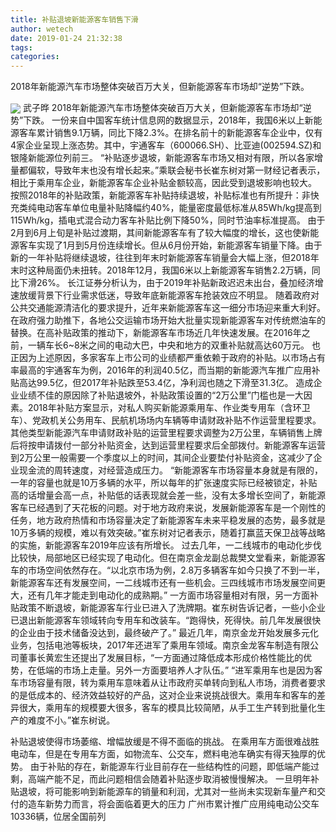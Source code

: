 ```yaml
---
title: 补贴退坡新能源客车销售下滑
author: wetech
date: 2019-01-24 21:32:38
tags: 
categories: 
---
```

2018年新能源汽车市场整体突破百万大关，但新能源客车市场却“逆势”下跌。
<!-- more -->
<img align="center" border="0" src="https://imgcdn.yicai.com/uppics/images/2019/01/b4d86a5c29bba8f6c3afa080908d5fd6.jpg" />
武子晔
2018年新能源汽车市场整体突破百万大关，但新能源客车市场却“逆势”下跌。
一份来自中国客车统计信息网的数据显示，2018年，我国6米以上新能源客车累计销售9.1万辆，同比下降2.3%。在排名前十的新能源客车企业中，仅有4家企业呈现上涨态势。其中，宇通客车（600066.SH）、比亚迪(002594.SZ)和银隆新能源位列前三。
“补贴逐步退坡，新能源客车市场又相对有限，所以各家增量都偏软，导致年末也没有增长起来。”乘联会秘书长崔东树对第一财经记者表示，相比于乘用车企业，新能源客车企业补贴金额较高，因此受到退坡影响也较大。
按照2018年的补贴政策，新能源客车补贴持续退坡，补贴标准也有所提升：非快充类纯电动客车单位电量补贴降幅约40%，能量密度最低标准从85Wh/kg提高到115Wh/kg，插电式混合动力客车补贴比例下降50%，同时节油率标准提高。
由于2月到6月上旬是补贴过渡期，其间新能源客车有了较大幅度的增长，这也使新能源客车实现了1月到5月份连续增长。但从6月份开始，新能源客车销量下降。由于新的一年补贴将继续退坡，往往到年末时新能源客车销量会大幅上涨，但2018年末时这种局面仍未扭转。2018年12月，我国6米以上新能源客车销售2.2万辆，同比下滑26%。
长江证券分析认为，由于2019年补贴新政迟迟未出台，叠加经济增速放缓背景下行业需求低迷，导致年底新能源客车抢装效应不明显。
随着政府对公共交通能源清洁化的要求提升，近年来新能源客车这一细分市场迎来重大利好。在政府强力助推下，各地公交运输市场开始大批量实现新能源客车对传统燃油车的替换。在高补贴政策的推动下，新能源客车市场近几年快速发展。在2016年之前，一辆车长6~8米之间的电动大巴，中央和地方的双重补贴就高达60万元。
也正因为上述原因，多家客车上市公司的业绩都严重依赖于政府的补贴。以市场占有率最高的宇通客车为例，2016年的利润40.5亿，而当期的新能源汽车推广应用补贴高达99.5亿，但2017年补贴跌至53.4亿，净利润也随之下滑至31.3亿。
造成企业业绩不佳的原因除了补贴退坡外，补贴政策设置的“2万公里”门槛也是一大因素。2018年补贴方案显示，对私人购买新能源乘用车、作业类专用车（含环卫车）、党政机关公务用车、民航机场场内车辆等申请财政补贴不作运营里程要求。其他类型新能源汽车申请财政补贴的运营里程要求调整为2万公里，车辆销售上牌后将按申请拨付一部分补贴资金，达到运营里程要求后全部拨付。新能源客车运营到2万公里一般需要一个季度以上的时间，其间企业要垫付补贴资金，这减少了企业现金流的周转速度，对经营造成压力。
“新能源客车市场容量本身就是有限的，一年的容量也就是10万多辆的水平，所以每年的扩张速度实际已经被锁定，补贴高的话增量会高一点，补贴低的话表现就会差一些，没有太多增长空间了，新能源客车已经遇到了天花板的问题。对于地方政府来说，发展新能源客车是一个刚性的任务，地方政府热情和市场容量决定了新能源客车未来平稳发展的态势，最多就是10万多辆的规模，难以有效突破。”崔东树对记者表示，随着打赢蓝天保卫战等战略的实施，新能源客车2019年应该有所增长。
过去几年，一二线城市的电动化步伐比较快，局部地区已经实现了电动化。但在南京金龙副总裁樊文堂看来，新能源客车的市场空间依然存在。“以北京市场为例，2.8万多辆客车如今只换了不到一半，新能源客车还有发展空间，一二线城市还有一些机会。三四线城市市场发展空间更大，还有几年才能走到电动化的成熟期。”
一方面市场容量相对有限，另一方面补贴政策不断退坡，新能源客车行业已进入了洗牌期。崔东树告诉记者，一些小企业已退出新能源客车领域转向专用车和改装车。“跑得快，死得快。前几年发展很快的企业由于技术储备没达到，最终破产了。”
最近几年，南京金龙开始发展多元化业务，包括电池等板块，2017年还进军了乘用车领域。南京金龙客车制造有限公司董事长黄宏生还提出了发展目标，“一方面通过降低成本形成价格性能比的优势，在低端的市场上走量。另外一方面要培养人才队伍。”
“进军乘用车也是因为客车市场容量有限，转为乘用车意味着从让市政府买单转向到私人市场，消费者要求的是低成本的、经济效益较好的产品，这对企业来说挑战很大。乘用车和客车的差异很大，乘用车的规模要大很多，客车的模具比较简陋，从手工生产转到批量化生产的难度不小。”崔东树说。
 
 
补贴退坡使得市场萎缩、增幅放缓是不得不面临的挑战。
在乘用车方面很难战胜电动车，但是在专用车方面，如物流车、公交车，燃料电池车确实有得天独厚的优势。
由于补贴的存在，新能源车行业目前存在一些结构性的问题，即低端产能过剩，高端产能不足，而此问题相信会随着补贴逐步取消被慢慢解决。
一旦明年补贴退坡，将可能影响到新能源车的销量和利润，尤其对一些尚未实现新车量产和交付的造车新势力而言，将会面临着更大的压力
广州市累计推广应用纯电动公交车10336辆，位居全国前列
